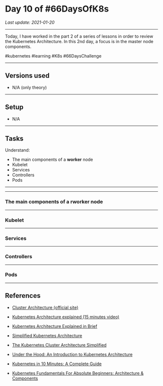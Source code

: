 # Day 10 of #66DaysOfK8s

_Last update: 2021-01-20_

---

Today, I have worked in the part 2 of a series of lessons in order to review the Kubernetes Architecture.
In this 2nd day, a focus is in the master node components.

#kubernetes #learning #K8s #66DaysChallenge

---

## Versions used

* N/A (only theory)

---

## Setup

* N/A

---

## Tasks

Understand:

* The main components of a **worker** node
* Kubelet
* Services
* Controllers
* Pods

---

---

### The main components of a rworker node

---

### Kubelet

---

### Services

---

### Controllers

---

### Pods

---

## References

* [Cluster Architecture (official site)](https://kubernetes.io/docs/concepts/overview/components/)
* [Kubernetes Architecture explained (15 minutes video)](https://www.youtube.com/watch?v=umXEmn3cMWY&ab_channel=TechWorldwithNana)

* [Kubernetes Architecture Explained in Brief](https://medium.com/swlh/kubernetes-architecture-explained-in-brief-6a07f59193e)

* [Simplified Kubernetes Architecture](https://medium.com/@mohan08p/simplified-kubernetes-architecture-3febe12480eb)

* [The Kubernetes Cluster Architecture Simplified](https://medium.com/dev-genius/the-kubernetes-cluster-architecture-simplified-3c4a5fb41449)

* [Under the Hood: An Introduction to Kubernetes Architecture](https://medium.com/@yashbindlish1/under-the-hood-an-introduction-to-kubernetes-architecture-bb9d8599f837)

* [Kubernetes in 10 Minutes: A Complete Guide](https://medium.com/faun/kubernetes-in-10-minutes-a-complete-guide-a9230124a02c)

* [Kubernetes Fundamentals For Absolute Beginners: Architecture & Components](https://medium.com/the-programmer/kubernetes-fundamentals-for-absolute-beginners-architecture-components-1f7cda8ea536)
